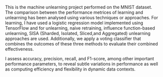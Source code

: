This is the machine unlearning project performed on the MNIST dataset. The comparison between the performance metrices of learning and unlearning has been analysed using various techniques or approaches. For learning, I have used a logistic regression model implemented using TensorFlow and for unlearning, naive retraining, influence
function-based unlearning, SISA (Sharded, Isolated, Sliced,and Aggregated) unlearning approaches are used. Additionally, we apply a voting classifier that combines the outcomes of these three methods to evaluate their combined effectiveness. 

I assess accuracy, precision, recall, and F1-score, among other important performance parameters, to reveal subtle variations in performance as well as computing efficiency and flexibility in dynamic data contexts.
